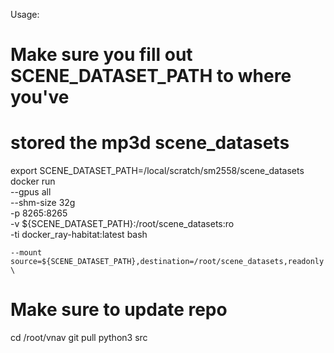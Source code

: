 Usage:
# Make sure you fill out SCENE_DATASET_PATH to where you've
# stored the mp3d scene_datasets
export SCENE_DATASET_PATH=/local/scratch/sm2558/scene_datasets
docker run \
    --gpus all \
    --shm-size 32g \
    -p 8265:8265 \
    -v ${SCENE_DATASET_PATH}:/root/scene_datasets:ro \
    -ti docker_ray-habitat:latest bash

    --mount source=${SCENE_DATASET_PATH},destination=/root/scene_datasets,readonly \ 

# Make sure to update repo
cd /root/vnav
git pull
python3 src
